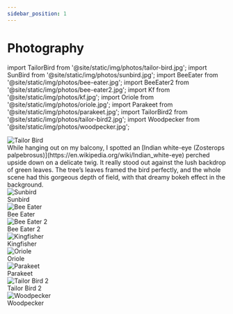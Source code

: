 ```yaml
---
sidebar_position: 1
---
```


# Photography

import TailorBird from '@site/static/img/photos/tailor-bird.jpg';
import SunBird from '@site/static/img/photos/sunbird.jpg';
import BeeEater from '@site/static/img/photos/bee-eater.jpg';
import BeeEater2 from '@site/static/img/photos/bee-eater2.jpg';
import Kf from '@site/static/img/photos/kf.jpg';
import Oriole from '@site/static/img/photos/oriole.jpg';
import Parakeet from '@site/static/img/photos/parakeet.jpg';
import TailorBird2 from '@site/static/img/photos/tailor-bird2.jpg';
import Woodpecker from '@site/static/img/photos/woodpecker.jpg';

<div style={{ border: '1px solid black', marginBottom: '30px'}}>
    <img src={TailorBird} style={{ width: '100%'}}  alt="Tailor Bird"/>
    <div style={{ paddingRight: '10px', fontSize: '0.8em' }}>
        While hanging out on my balcony, I spotted
        an [Indian white-eye (Zosterops palpebrosus)](https://en.wikipedia.org/wiki/Indian_white-eye) perched upside down on a
        delicate
        twig. It really stood out against the lush backdrop of green leaves. The tree’s leaves framed the bird perfectly, and
        the whole scene had this gorgeous depth of field, with that dreamy bokeh effect in the background.
    </div>
</div>

<div style={{ border: '1px solid black', marginBottom: '30px'}}>
    <img src={SunBird} style={{ width: '100%'}}  alt="Sunbird"/>
    <div style={{ paddingLeft: '10px', paddingRight: '10px', fontSize: '0.8em' }}>
        Sunbird
    </div>
</div>

<div style={{ border: '1px solid black', marginBottom: '30px'}}>
  <img src={BeeEater} style={{ width: '100%'}} alt="Bee Eater"/>
  <div style={{ paddingLeft: '10px', paddingRight: '10px', fontSize: '0.8em' }}>
    Bee Eater
  </div>
</div>

<div style={{ border: '1px solid black', marginBottom: '30px'}}>
  <img src={BeeEater2} style={{ width: '100%'}}  alt="Bee Eater 2"/>
  <div style={{ paddingLeft: '10px', paddingRight: '10px', fontSize: '0.8em' }}>
    Bee Eater 2
  </div>
</div>

<div style={{ border: '1px solid black', marginBottom: '30px'}}>
  <img src={Kf} style={{ width: '100%'}}  alt="Kingfisher"/>
  <div style={{ paddingLeft: '10px', paddingRight: '10px', fontSize: '0.8em' }}>
    Kingfisher
  </div>
</div>

<div style={{ border: '1px solid black', marginBottom: '30px'}}>
  <img src={Oriole} style={{ width: '100%'}}  alt="Oriole"/>
  <div style={{ paddingLeft: '10px', paddingRight: '10px', fontSize: '0.8em' }}>
    Oriole
  </div>
</div>

<div style={{ border: '1px solid black', marginBottom: '30px'}}>
  <img src={Parakeet} style={{ width: '100%'}}  alt="Parakeet"/>
  <div style={{ paddingLeft: '10px', paddingRight: '10px', fontSize: '0.8em' }}>
    Parakeet
  </div>
</div>


<div style={{ border: '1px solid black', marginBottom: '30px'}}>
  <img src={TailorBird2} style={{ width: '100%'}}  alt="Tailor Bird 2"/>
  <div style={{ paddingLeft: '10px', paddingRight: '10px', fontSize: '0.8em' }}>
    Tailor Bird 2
  </div>
</div>

<div style={{ border: '1px solid black', marginBottom: '30px'}}>
  <img src={Woodpecker} style={{ width: '100%'}}  alt="Woodpecker"/>
  <div style={{ paddingLeft: '10px', paddingRight: '10px', fontSize: '0.8em' }}>
    Woodpecker
  </div>
</div>
